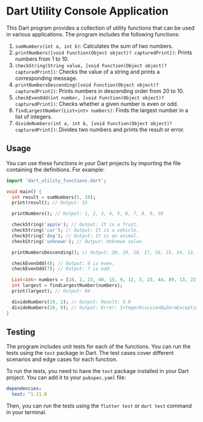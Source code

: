 # Dart Utility Console Application

This Dart program provides a collection of utility functions that can be used in various applications. The program includes the following functions:

1. `sumNumbers(int a, int b)`: Calculates the sum of two numbers.
2. `printNumbers([void Function(Object object)? capturedPrint])`: Prints numbers from 1 to 10.
3. `checkString(String value, [void Function(Object object)? capturedPrint])`: Checks the value of a string and prints a corresponding message.
4. `printNumbersDescending([void Function(Object object)? capturedPrint])`: Prints numbers in descending order from 20 to 10.
5. `checkEvenOdd(int number, [void Function(Object object)? capturedPrint])`: Checks whether a given number is even or odd.
6. `findLargestNumber(List<int> numbers)`: Finds the largest number in a list of integers.
7. `divideNumbers(int a, int b, [void Function(Object object)? capturedPrint])`: Divides two numbers and prints the result or error.

## Usage

You can use these functions in your Dart projects by importing the file containing the definitions. For example:

```dart
import 'dart_utility_functions.dart';

void main() {
  int result = sumNumbers(5, 10);
  print(result); // Output: 15

  printNumbers(); // Output: 1, 2, 3, 4, 5, 6, 7, 8, 9, 10

  checkString('apple'); // Output: It is a fruit.
  checkString('car'); // Output: It is a vehicle.
  checkString('dog'); // Output: It is an animal.
  checkString('unknown'); // Output: Unknown value.

  printNumbersDescending(); // Output: 20, 19, 18, 17, 16, 15, 14, 13, 12, 11, 10

  checkEvenOdd(4); // Output: 4 is even.
  checkEvenOdd(7); // Output: 7 is odd.

  List<int> numbers = [18, 2, 23, 40, 15, 9, 12, 3, 23, 44, 89, 13, 23, 57];
  int largest = findLargestNumber(numbers);
  print(largest); // Output: 89

  divideNumbers(10, 2); // Output: Result: 5.0
  divideNumbers(10, 0); // Output: Error: IntegerDivisionByZeroException
}
```

## Testing

The program includes unit tests for each of the functions. You can run the tests using the `test` package in Dart. The test cases cover different scenarios and edge cases for each function.

To run the tests, you need to have the `test` package installed in your Dart project. You can add it to your `pubspec.yaml` file:

```yaml
dependencies:
  test: ^1.21.0
```

Then, you can run the tests using the `flutter test` or `dart test` command in your terminal.
